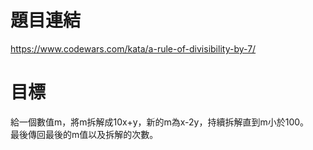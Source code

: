 # 題目連結
https://www.codewars.com/kata/a-rule-of-divisibility-by-7/

# 目標
給一個數值m，將m拆解成10x+y，新的m為x-2y，持續拆解直到m小於100。  
最後傳回最後的m值以及拆解的次數。